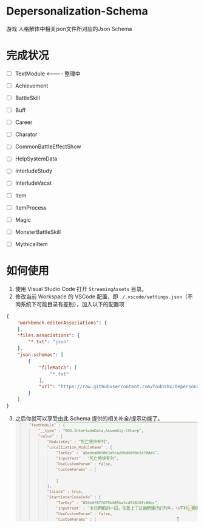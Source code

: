 # Depersonalization-Schema
游戏 人格解体中相关json文件所对应的Json Schema

# 完成状况

- [ ] TextModule <---- 整理中
- [ ] Achievement
- [ ] BattleSkill
- [ ] Buff
- [ ] Career
- [ ] Charator
- [ ] CommonBattleEffectShow
- [ ] HelpSystemData
- [ ] InterludeStudy
- [ ] InterludeVacat
- [ ] Item
- [ ] ItemProcess
- [ ] Magic
- [ ] MonsterBattleSkill
- [ ] MythicalItem


# 如何使用

1. 使用 Visual Studio Code 打开 `StreamingAssets` 目录。
2. 修改当前 Workspace 的 VSCode 配置，即 `./.vscode/settings.json`（不同系统下可能目录有差别），加入以下的配置项
```json
{
    "workbench.editorAssociations": {
    },
    "files.associations": {
        "*.txt": "json"
    },
    "json.schemas": [
        {
            "fileMatch": [
                "*.txt"
            ],
            "url": "https://raw.githubusercontent.com/hxdnshx/Depersonalization-Schema/main/segment.json"
        }
    ]
}
```
3. 之后你就可以享受由此 Schema 提供的相关补全/提示功能了。
![example](./images/example.gif)
